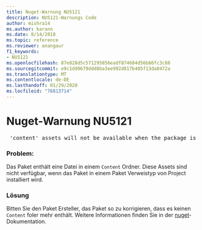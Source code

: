 ```yaml
---
title: Nuget-Warnung NU5121
description: NU5121-Warnungs Code
author: mishra14
ms.author: karann
ms.date: 8/14/2018
ms.topic: reference
ms.reviewer: anangaur
f1_keywords:
- NU5121
ms.openlocfilehash: 87e828d5c571295056eadf874604d56b86fc3c88
ms.sourcegitcommit: e9c1dd0679ddd8ba3ee992d817b405f13da0472a
ms.translationtype: MT
ms.contentlocale: de-DE
ms.lasthandoff: 01/29/2020
ms.locfileid: "76813714"
---
```

# <a name="nuget-warning-nu5121"></a>Nuget-Warnung NU5121
<pre> 'content' assets will not be available when the package is installed after the migration.</pre>

### <a name="issue"></a>Problem:

Das Paket enthält eine Datei in einem `Content` Ordner. Diese Assets sind nicht verfügbar, wenn das Paket in einem Paket Verweistyp von Project installiert wird.


### <a name="solution"></a>Lösung

Bitten Sie den Paket Ersteller, das Paket so zu korrigieren, dass es keinen `Content` foler mehr enthält. Weitere Informationen finden Sie in der [nuget](../../consume-packages/migrate-packages-config-to-package-reference.md)-Dokumentation.
